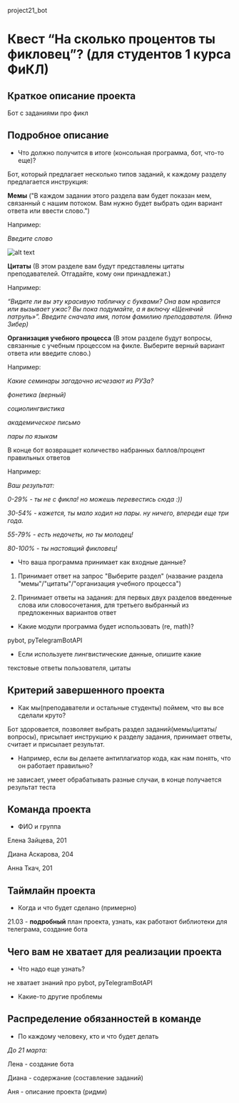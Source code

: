 project21_bot
# Квест “На сколько процентов ты фикловец”? (для студентов 1 курса ФиКЛ)

## Краткое описание проекта

Бот с заданиями про фикл 

## Подробное описание
* Что должно получится в итоге (консольная программа, бот, что-то еще)?

Бот, который предлагает несколько типов заданий, к каждому разделу предлагается инструкция: 

**Мемы** ("В каждом задании этого раздела вам будет показан мем, связанный с нашим потоком. Вам нужно будет выбрать один вариант ответа или ввести слово.")

Например: 

*Введите слово*

![alt text](https://sun9-6.userapi.com/impg/AcFoF4MPLEMPs2DESBLPX1xI5RLMcor8-XjTyQ/h5epHIYDODo.jpg?size=1239x736&quality=96&sign=7d1c1a38758938b2aca21082123a43c5&type=album)

**Цитаты** (В этом разделе вам будут представлены цитаты преподавателей. Отгадайте, кому они принадлежат.)

Например:

*“Видите ли вы эту красивую табличку с буквами? Она вам нравится или вызывает ужас? Вы пока подумайте, а я включу «Щенячий патруль»”. Введите сначала имя, потом фамилию преподавателя. (Инна Зибер)*

**Организация учебного процесса** (В этом разделе будут вопросы, связанные с учебным процессом на фикле. Выберите верный вариант ответа или введите слово.)

Например: 

*Какие семинары загадочно исчезают из РУЗа?*

*фонетика (верный)*

*социолингвистика*

*академическое письмо*

*пары по языкам*

В конце бот возвращает количество набранных баллов/процент правильных ответов 

Например:

*Ваш результат:*

*0-29% - ты не с фикла! но можешь перевестись сюда :))*

*30-54% - кажется, ты мало ходил на  пары. ну ничего, впереди еще три года.*

*55-79% - есть недочеты, но ты молодец!*

*80-100% - ты настоящий фикловец!*
 
* Что ваша программа принимает как входные данные?

1) Принимает ответ на запрос "Выберите раздел" (название раздела "мемы"/"цитаты"/"организация учебного процесса")

2) Принимает ответы на задания: для первых двух разделов введенные слова или словосочетания, для третьего выбранный из предложенных вариантов ответ
 
* Какие модули программа будет использовать (re, math)?

pybot, pyTelegramBotAPI

* Если используете лингвистические данные, опишите какие

текстовые ответы пользователя, цитаты

## Критерий завершенного проекта
* Как мы(преподаватели и остальные студенты) поймем, что вы все сделали круто?

Бот здоровается, позволяет выбрать раздел заданий(мемы/цитаты/вопросы), присылает инструкцию к разделу задания, принимает ответы, считает и присылает результат. 

* Например, если вы делаете антиплагиатор кода, как нам понять, что он работает правильно?

не зависает, умеет обрабатывать разные случаи, в конце получается результат теста
## Команда проекта

* ФИО и группа 

Елена Зайцева, 201 

Диана Аскарова, 204

Анна Ткач, 201 

## Таймлайн проекта
* Когда и что будет сделано (примерно)

21.03 - **подробный** план проекта, узнать, как работают библиотеки для телеграма, создание бота

## Чего вам не хватает для реализации проекта
* Что надо еще узнать?

не хватает знаний про pybot, pyTelegramBotAPI
* Какие-то другие проблемы

## Распределение обязанностей в команде
* По каждому человеку, кто и что будет делать

*До 21 марта:*

Лена - создание бота

Диана - содержание (составление заданий)

Аня - описание проекта (ридми)
